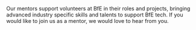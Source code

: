 <p>Our mentors support volunteers at BfE in their roles and projects, bringing advanced industry specific skills and talents to support BfE tech. If you would like to join us as a mentor, we would love to hear from you.</p>
